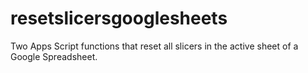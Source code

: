 # resetslicersgooglesheets
Two Apps Script functions that reset all slicers in the active sheet of a Google Spreadsheet.
